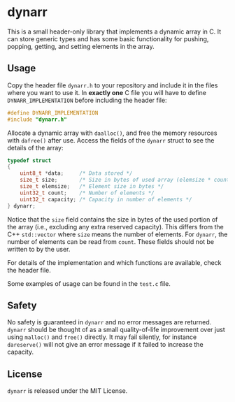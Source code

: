# dynarr

This is a small header-only library that implements a dynamic array in C. 
It can store generic types and has some basic functionality for pushing, popping, getting, and setting elements in the array.


## Usage

Copy the header file `dynarr.h` to your repository and include it in the files where you want to use it.
In **exactly one** C file you will have to define `DYNARR_IMPLEMENTATION` before including the header file:

```C
#define DYNARR_IMPLEMENTATION
#include "dynarr.h"
```

Allocate a dynamic array with `daalloc()`, and free the memory resources with `dafree()` after use.
Access the fields of the `dynarr` struct to see the details of the array:

```C
typedef struct
{
    uint8_t *data;     /* Data stored */
    size_t size;       /* Size in bytes of used array (elemsize * count) */
    size_t elemsize;   /* Element size in bytes */
    uint32_t count;    /* Number of elements */
    uint32_t capacity; /* Capacity in number of elements */
} dynarr;
```

Notice that the `size` field contains the size in bytes of the used portion of the array (i.e., excluding any extra reserved capacity).
This differs from the C++ `std::vector` where `size` means the number of elements.
For `dynarr`, the number of elements can be read from `count`.
These fields should not be written to by the user.

For details of the implementation and which functions are available, check the header file.

Some examples of usage can be found in the `test.c` file.


## Safety

No safety is guaranteed in `dynarr` and no error messages are returned.
`dynarr` should be thought of as a small quality-of-life improvement over just using `malloc()` and `free()` directly.
It may fail silently, for instance `dareserve()` will not give an error message if it failed to increase the capacity.


## License

`dynarr` is released under the MIT License.

